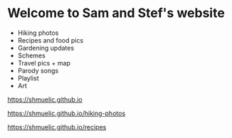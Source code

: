 # Welcome to Sam and Stef's website
- Hiking photos
- Recipes and food pics
- Gardening updates
- Schemes
- Travel pics + map
- Parody songs
- Playlist
- Art

https://shmuelic.github.io

https://shmuelic.github.io/hiking-photos

https://shmuelic.github.io/recipes
